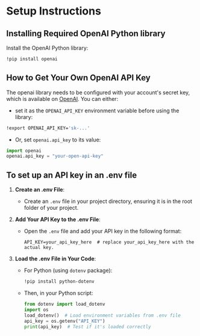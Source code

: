 # Setup Instructions

## Installing Required OpenAI Python library 
Install the OpenAI Python library:

```bash
!pip install openai
```

## How to Get Your Own OpenAI API Key   
The openai library needs to be configured with your account's secret key, which is available on [OpenAI](https://platform.openai.com/account/api-keys). You can either:  

- set it as the `OPENAI_API_KEY` environment variable before using the library:

```bash
!export OPENAI_API_KEY='sk-...'
```

- Or, set `openai.api_key` to its value:

```python
import openai
openai.api_key = "your-open-api-key"
```

## To set up an API key in an .env file  
1. **Create an .env File**:
   - Create an `.env` file in your project directory, ensuring  it is in the root folder of your project.
     
2. **Add Your API Key to the .env File**:
   - Open the `.env` file and add your API key in the following format:
     
     ```plaintext
     API_KEY=your_api_key_here  # replace your_api_key_here with the actual key.
     ```  
3. **Load the .env File in Your Code**:
   
   - For Python (using `dotenv` package):
     
     ```bash
     !pip install python-dotenv
     ```  
   - Then, in your Python script:
     
     ```python
     from dotenv import load_dotenv
     import os
     load_dotenv()  # Load environment variables from .env file
     api_key = os.getenv("API_KEY")
     print(api_key)  # Test if it's loaded correctly
     ```  











